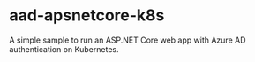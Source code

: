 # aad-apsnetcore-k8s
A simple sample to run an ASP.NET Core web app with Azure AD authentication on Kubernetes.
